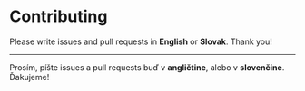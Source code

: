 # Contributing

Please write issues and pull requests in **English** or **Slovak**. Thank you!

---

Prosím, píšte issues a pull requests buď v **angličtine**, alebo v **slovenčine**. Ďakujeme!
